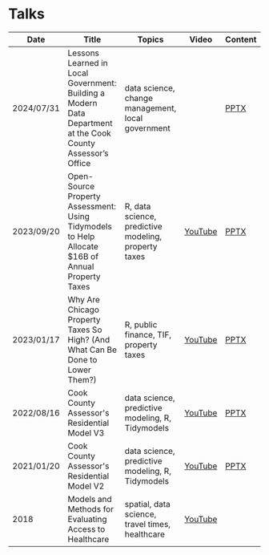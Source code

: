 # Talks

| Date       | Title                                                                                                       | Topics                                                      | Video                                                                                                                      | Content                                                                                       |
|------------|-------------------------------------------------------------------------------------------------------------|-------------------------------------------------------------|----------------------------------------------------------------------------------------------------------------------------|-----------------------------------------------------------------------------------------------|
| 2024/07/31 | Lessons Learned in Local Government: Building a Modern Data Department at the Cook County Assessor’s Office | data science, change management, local government           |                                                                                                                            | [PPTX](Other/US%20Digital%20Corps%202024-07-31.pptx)                                          |
| 2023/09/20 | Open-Source Property Assessment: Using Tidymodels to Help Allocate $16B of Annual Property Taxes            | R, data science, predictive modeling, property taxes        | [YouTube](https://youtu.be/1_GivgmZYgM)                                                                                    | [PPTX](Posit/Posit%202023-09-20.pptx)                                                         |
| 2023/01/17 | Why Are Chicago Property Taxes So High? (And What Can Be Done to Lower Them?)                               | R, public finance, TIF, property taxes                      | [YouTube](https://youtu.be/0F-iqRj4yR0)                                                                                    | [PPTX](Chi%20Hack%20Night/Chi%20Hack%20Night%202023-01-17.pptx)                               |
| 2022/08/16 | Cook County Assessor's Residential Model V3                                                                 | data science, predictive modeling, R, Tidymodels            | [YouTube](https://youtu.be/h0pwAr-WYxI)                                                                                    | [PPTX](Chi%20Hack%20Night/Chi%20Hack%20Night%202022-08-16.pptx)                               |
| 2021/01/20 | Cook County Assessor's Residential Model V2                                                                 | data science, predictive modeling, R, Tidymodels            | [YouTube](https://youtu.be/6rd-xYJb27Q)                                                                                    | [PPTX](Chi%20Hack%20Night/Chi%20Hack%20Night%202021-01-20.pptx)                               |
| 2018       | Models and Methods for Evaluating Access to Healthcare                                                      | spatial, data science, travel times, healthcare             | [YouTube](https://youtu.be/NS_sSYTLx_E)                                                                                    |                                                                                               |
